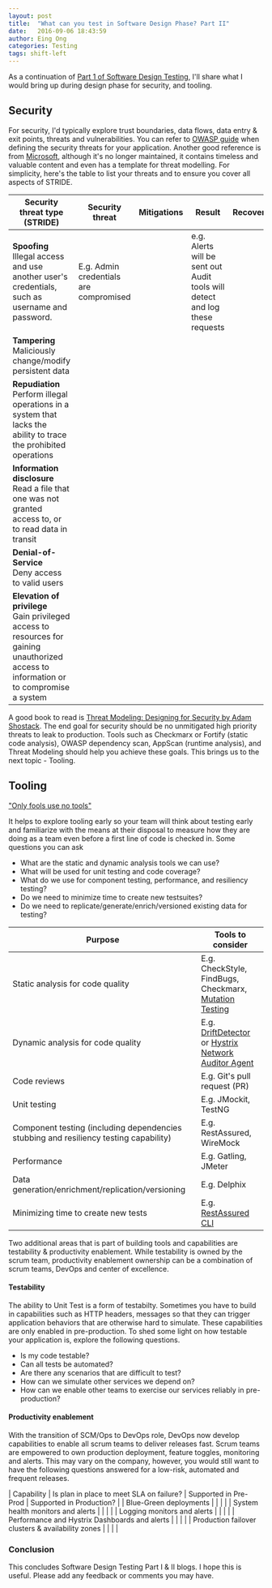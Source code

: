 ```yaml
---
layout: post
title:  "What can you test in Software Design Phase? Part II"
date:   2016-09-06 18:43:59
author: Eing Ong
categories: Testing
tags: shift-left
---
```

As a continuation of [Part 1 of Software Design Testing](/testing/2016/08/03/WhatCanYouTestAtDesignPhase-Part1/), I'll share what I would bring up during design phase for security, and tooling.

<h2>Security</h2>

For security, I'd typically explore trust boundaries, data flows, data entry & exit points, threats and vulnerabilities. You can refer to [OWASP guide](https://www.owasp.org/index.php/Application_Threat_Modeling) when defining the security threats for your application. Another good reference is from [Microsoft](https://msdn.microsoft.com/en-us/library/ff648006.aspx), although it's no longer maintained, it contains timeless and valuable content and even has a template for threat modelling. For simplicity, here's the table to list your threats and to ensure you cover all aspects of STRIDE.

| Security threat type (STRIDE) | Security threat | Mitigations | Result | Recovery | 
| -------- | ------- | -------- | -------- | -------------------------------- |
| **Spoofing** <br>Illegal access and use another user's credentials,<br>such as username and password. | E.g. Admin credentials are compromised | | e.g. Alerts will be sent out<br>Audit tools will detect and log these requests| |
| **Tampering** <br>Maliciously change/modify persistent data | | |
| **Repudiation** <br>Perform illegal operations in a system that lacks the ability to trace the prohibited operations | | |
| **Information disclosure**<br>Read a file that one was not granted access to, or to read data in transit | | |
| **Denial-of-Service**<br>Deny access to valid users| | |
| **Elevation of privilege**<br>Gain privileged access to resources for gaining unauthorized access to information or to compromise a system | | |

A good book to read is [Threat Modeling: Designing for Security by Adam Shostack](https://www.safaribooksonline.com/library/view/threat-modeling-designing/9781118810057/). The end goal for security should be no unmitigated high priority threats to leak to production. Tools such as Checkmarx or Fortify (static code analysis), OWASP dependency scan, AppScan (runtime analysis), and Threat Modeling should help you achieve these goals. This brings us to the next topic - Tooling.

<h2>Tooling </h2> 

["Only fools use no tools"](https://drive.google.com/file/d/0B0QztbuDlKs_M2ZiMWU2NjQtNjExYS00M2ZmLThmNWUtYmU5MGYwNjRhNjYz/view?hl=en&pref=2&pli=1)

It helps to explore tooling early so your team will think about testing early and familiarize with the means at their disposal to measure how they are doing as a team even before a first line of code is checked in. Some questions you can ask
 
* What are the static and dynamic analysis tools we can use?
* What will be used for unit testing and code coverage?
* What do we use for component testing, performance, and resiliency testing?
* Do we need to minimize time to create new testsuites?
* Do we need to replicate/generate/enrich/versioned existing data for testing?


| Purpose | Tools to consider |
| ------- | ----------------- |
| Static analysis for code quality | E.g. CheckStyle, FindBugs, Checkmarx, [Mutation Testing](http://zeroturnaround.com/rebellabs/mutation-testing-in-java-with-pitest-by-henry-coles/) |
| Dynamic analysis for code quality | E.g. [DriftDetector](/testing/2016/07/06/DetectingDrifts/) or [Hystrix Network Auditor Agent](https://github.com/Netflix/Hystrix/tree/master/hystrix-contrib/hystrix-network-auditor-agent) |
| Code reviews | E.g. Git's pull request (PR) |
| Unit testing | E.g. JMockit, TestNG |
| Component testing (including dependencies stubbing and resiliency testing capability) | E.g. RestAssured, WireMock |
| Performance | E.g. Gatling, JMeter |
| Data generation/enrichment/replication/versioning | E.g. Delphix |
| Minimizing time to create new tests | E.g. [RestAssured CLI](https://github.com/eing/restassured_cli) |

Two additional areas that is part of building tools and capabilities are testability & productivity enablement. While testability is owned by the scrum team, productivity enablement ownership can be a combination of scrum teams, DevOps and center of excellence.

<h4>Testability</h4>

The ability to Unit Test is a form of testabilty. Sometimes you have to build in capabilities such as HTTP headers, messages so that they can trigger application behaviors that are otherwise hard to simulate. These capabilities are only enabled in pre-production. To shed some light on how testable your application is, explore the following questions.  

* Is my code testable?
* Can all tests be automated?
* Are there any scenarios that are difficult to test?
* How can we simulate other services we depend on?
* How can we enable other teams to exercise our services reliably in pre-production?

<h4>Productivity enablement</h4>

With the transition of SCM/Ops to DevOps role, DevOps now develop capabilities to enable all scrum teams to deliver releases fast. Scrum teams are empowered to own production deployment, feature toggles, monitoring and alerts. This may vary on the company, however, you would still want to have the following questions answered for a low-risk, automated and frequent releases.

| Capability | Is plan in place to meet SLA on failure? | Supported in Pre-Prod | Supported in Production? |
| Blue-Green deployments | | | |
| System health monitors and alerts | | | |
| Logging monitors and alerts | | | |
| Performance and Hystrix Dashboards and alerts | | | |
| Production failover clusters & availability zones | | | |


<h3>Conclusion</h3>
This concludes Software Design Testing Part I & II blogs. I hope this is useful. Please add any feedback or comments you may have.

